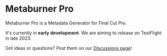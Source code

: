 # Metaburner Pro

Metaburner Pro is a Metadata Generator for Final Cut Pro.

It's currently in **early development**. We are aiming to release on TestFlight in late 2023.

Got ideas or questions? Post them on our [Discussions page](https://github.com/latenitefilms/metaburnerpro/discussions)!

<!--
> [:icon-desktop-download: **Click here to buy on the Mac App Store**](/buy/)
-->